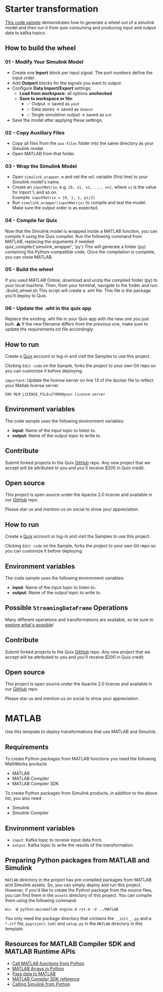 # Starter transformation

[This code sample](...) demonstrates how to generate a wheel out of a simulink model and then run it from quix consuming and producing input and output data to kafka topics.

## How to build the wheel

### 01 - Modify Your Simulink Model
- Create one **Inport** block per input signal. The port numbers define the input order.
- Add **Outport** blocks for the signals you want to output.
- Configure **Data Import/Export** settings:
  - **Load from workspace**: all options **unchecked**
  - **Save to workspace or file**:
    - ✅ Output → saved as `yout`
    - ✅ Data stores → saved as `dsmout`
    - ✅ Single simulation output → saved as `out`
- Save the model after applying these settings.

### 02 - Copy Auxiliary Files
- Copy all files from the `aux-files` folder into the same directory as your Simulink model.
- Open MATLAB from that folder.

### 03 - Wrap the Simulink Model
- Open `simulink_wrapper.m` and set the `mdl` variable (first line) to your Simulink model's name.
- Create an `inputMatrix`, e.g. `[0, x1, x2, ..., xn]`, where `x1` is the value for Inport 1, and so on.  
  Example: `inputMatrix = [0, 1, 1, pi/2]`
- Run `simulink_wrapper(inputMatrix)` to compile and test the model. Make sure the output order is as expected.

### 04 - Compile for Quix
Now that the Simulink model is wrapped inside a MATLAB function, you can compile it using the Quix compiler.
Run the following command from MATLAB, replacing the arguments if needed:
quix_compiler('simulink_wrapper', 'py')
This will generate a folder (py) containing the Python-compatible code.
Once the compilation is complete, you can close MATLAB.

### 05 - Build the wheel
If you used MATLAB Online, download and unzip the compiled folder (py) to your local machine.
Then, from your terminal, navigate to the folder and run:
./build_wheel.sh
This script will create a .whl file. This file is the package you’ll deploy to Quix.

### 06 - Update the .whl in the quix app
Replace the existing .whl file in your Quix app with the new one you just built.
⚠️ If the new filename differs from the previous one, make sure to update the requirements.txt file accordingly.


## How to run

Create a [Quix](https://portal.platform.quix.io/signup?xlink=github) account or log-in and visit the Samples to use this project.

Clicking `Edit code` on the Sample, forks the project to your own Git repo so you can customize it before deploying.

`important`: Update the license server on line 13 of the docker file to reflect your Matlab license server.

`ENV MLM_LICENSE_FILE=27000@your-license-server`


## Environment variables

The code sample uses the following environment variables:

- **input**: Name of the input topic to listen to.
- **output**: Name of the output topic to write to.

## Contribute

Submit forked projects to the Quix [GitHub](https://github.com/quixio/quix-samples) repo. Any new project that we accept will be attributed to you and you'll receive $200 in Quix credit.

## Open source

This project is open source under the Apache 2.0 license and available in our [GitHub](https://github.com/quixio/quix-samples) repo.

Please star us and mention us on social to show your appreciation.

## How to run

Create a [Quix](https://portal.platform.quix.io/signup?xlink=github) account or log-in and visit the Samples to use this project.

Clicking `Edit code` on the Sample, forks the project to your own Git repo so you can customize it before deploying.

## Environment variables

The code sample uses the following environment variables:

- **input**: Name of the input topic to listen to.
- **output**: Name of the output topic to write to.

## Possible `StreamingDataFrame` Operations

Many different operations and transformations are available, so 
be sure to [explore what's possible](https://quix.io/docs/quix-streams/processing.html)!


## Contribute

Submit forked projects to the Quix [GitHub](https://github.com/quixio/quix-samples) repo. Any new project that we accept will be attributed to you and you'll receive $200 in Quix credit.

## Open source

This project is open source under the Apache 2.0 license and available in our [GitHub](https://github.com/quixio/quix-samples) repo.

Please star us and mention us on social to show your appreciation.

# MATLAB

Use this template to deploy transformations that use MATLAB and Simulink. 

## Requirements

To create Python packages from MATLAB functions you need the following MathWorks products
 - MATLAB
 - MATLAB Compiler
 - MATLAB Compiler SDK 

To create Python packages from Simulink products, in addition to the above list, you also need
 - Simulink
 - Simulink Compiler

## Environment variables
 - `input`: Kafka topic to receive input data from.
 - `output`: Kafka topic to write the results of the transformation.

## Preparing Python packages from MATLAB and Simulink

`MATLAB` directory in the project has pre-compiled packages from MATLAB and Simulink assets. So, you can simply deploy and run this project. However, if you'd like to create the Python package from the source files, you can find them in the `assets` directory of this project. You can compile them using the following command:

```
mcc -W python:quixmatlab engine.m rot.m -d ../MATLAB
```

You only need the package directory that contains the `__init__.py` and a `*.ctf` file, `pyproject.toml` and `setup.py` in the `MATLAB` directory in this template.

## Resources for MATLAB Compiler SDK and MATLAB Runtime APIs

 - [Call MATLAB functions from Python](https://www.mathworks.com/help/matlab/matlab-engine-for-python.html?s_tid=CRUX_lftnav)
 - [MATLAB Arrays in Python](https://www.mathworks.com/help/matlab/matlab_external/matlab-arrays-as-python-variables.html)
 - [Pass data to MATLAB](https://www.mathworks.com/help/matlab/matlab_external/pass-data-to-matlab-from-python.html)
 - [MATLAB Compiler SDK reference](https://www.mathworks.com/help/compiler/mcc.html#d124e20858)
 - [Calling Simulink from Python](https://github.com/mathworks/Call-Simulink-from-Python)